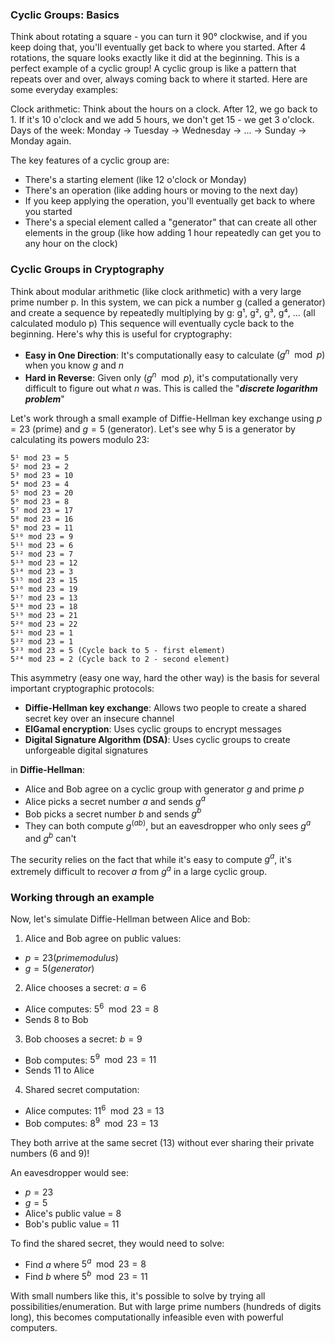 ### Cyclic Groups: Basics
Think about rotating a square - you can turn it 90° clockwise, and if you keep doing that, you'll eventually get back to where you started. After 4 rotations, the square looks exactly like it did at the beginning. This is a perfect example of a cyclic group!
A cyclic group is like a pattern that repeats over and over, always coming back to where it started. Here are some everyday examples:

Clock arithmetic: Think about the hours on a clock. After 12, we go back to 1. If it's 10 o'clock and we add 5 hours, we don't get 15 - we get 3 o'clock.
Days of the week: Monday → Tuesday → Wednesday → ... → Sunday → Monday again.

The key features of a cyclic group are:

- There's a starting element (like 12 o'clock or Monday)
- There's an operation (like adding hours or moving to the next day)
- If you keep applying the operation, you'll eventually get back to where you started
- There's a special element called a "generator" that can create all other elements in the group (like how adding 1 hour repeatedly can get you to any hour on the clock)

### Cyclic Groups in Cryptography
Think about modular arithmetic (like clock arithmetic) with a very large prime number p. In this system, we can pick a number g (called a generator) and create a sequence by repeatedly multiplying by g:
g¹, g², g³, g⁴, ... (all calculated modulo p)
This sequence will eventually cycle back to the beginning. Here's why this is useful for cryptography:

- **Easy in One Direction**: It's computationally easy to calculate $(g^n \mod p)$ when you know $g$ and $n$
- **Hard in Reverse**: Given only $(g^n \mod p)$, it's computationally very difficult to figure out what $n$ was. This is called the "_**discrete logarithm problem**_"

Let's work through a small example of Diffie-Hellman key exchange using $p = 23$ (prime) and $g = 5$ (generator).
Let's see why $5$ is a generator by calculating its powers modulo $23$:
```
5¹ mod 23 = 5
5² mod 23 = 2  
5³ mod 23 = 10
5⁴ mod 23 = 4
5⁵ mod 23 = 20
5⁶ mod 23 = 8
5⁷ mod 23 = 17
5⁸ mod 23 = 16
5⁹ mod 23 = 11
5¹⁰ mod 23 = 9
5¹¹ mod 23 = 6
5¹² mod 23 = 7
5¹³ mod 23 = 12
5¹⁴ mod 23 = 3
5¹⁵ mod 23 = 15
5¹⁶ mod 23 = 19
5¹⁷ mod 23 = 13
5¹⁸ mod 23 = 18
5¹⁹ mod 23 = 21
5²⁰ mod 23 = 22
5²¹ mod 23 = 1
5²² mod 23 = 1
5²³ mod 23 = 5 (Cycle back to 5 - first element)
5²⁴ mod 23 = 2 (Cycle back to 2 - second element)
```

This asymmetry (easy one way, hard the other way) is the basis for several important cryptographic protocols:

- **Diffie-Hellman key exchange**: Allows two people to create a shared secret key over an insecure channel
- **ElGamal encryption**: Uses cyclic groups to encrypt messages
- **Digital Signature Algorithm (DSA)**: Uses cyclic groups to create unforgeable digital signatures

in **Diffie-Hellman**:

- Alice and Bob agree on a cyclic group with generator $g$ and prime $p$
- Alice picks a secret number $a$ and sends $g^a$
- Bob picks a secret number $b$ and sends $g^b$
- They can both compute $g^(ab)$, but an eavesdropper who only sees $g^a$ and $g^b$ can't

The security relies on the fact that while it's easy to compute $g^a$, it's extremely difficult to recover $a$ from $g^a$ in a large cyclic group.

### Working through an example
Now, let's simulate Diffie-Hellman between Alice and Bob:

1. Alice and Bob agree on public values:
- $p = 23 (prime modulus)$
- $g = 5 (generator)$

2. Alice chooses a secret: $a = 6$
- Alice computes: $5^6 \mod 23 = 8$
- Sends $8$ to Bob

3. Bob chooses a secret: $b = 9$
- Bob computes: $5^9 \mod 23 = 11$
- Sends $11$ to Alice

4. Shared secret computation:
- Alice computes: $11^6 \mod 23 = 13$
- Bob computes: $8^9 \mod 23 = 13$

They both arrive at the same secret (13) without ever sharing their private numbers (6 and 9)!

An eavesdropper would see:
- $p = 23$
- $g = 5$
- Alice's public value = $8$
- Bob's public value = $11$

To find the shared secret, they would need to solve:
- Find $a$ where $5^a \mod 23 = 8$
- Find $b$ where $5^b \mod 23 = 11$

With small numbers like this, it's possible to solve by trying all possibilities/enumeration. But with large prime numbers (hundreds of digits long), this becomes computationally infeasible even with powerful computers.

